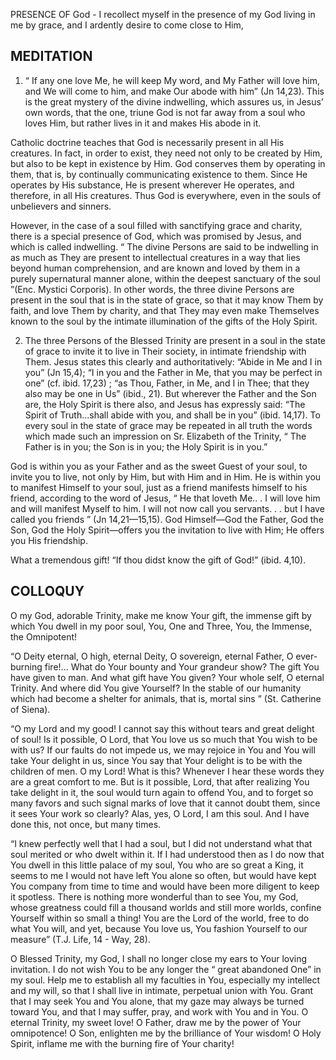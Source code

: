 PRESENCE OF God - I recollect myself in the presence of my God living in me by grace, and I ardently desire to come close to Him,


## MEDITATION

1. “ If any one love Me, he will keep My word, and My Father will love him, and We will come to him, and make Our abode with him” (Jn 14,23). This is the great mystery of the divine indwelling, which assures us, in Jesus’ own words, that the one, triune God is not far away from a soul who loves Him, but rather lives in it and makes His abode in it.

Catholic doctrine teaches that God is necessarily present in all His creatures. In fact, in order to exist, they need not only to be created by Him, but also to be kept in existence by Him. God conserves them by operating in them, that is, by continually communicating existence to them. Since He operates by His substance, He is present wherever He operates, and therefore, in all His creatures. Thus God is everywhere, even in the souls of unbelievers and sinners. 

However, in the case of a soul filled with sanctifying grace and charity, there is a special presence of God, which was promised by Jesus, and which is called indwelling. “ The divine Persons are said to be indwelling in as much as They are present to intellectual creatures in a way that lies beyond human comprehension, and are known and loved by them in a purely supernatural manner alone, within the deepest sanctuary of the soul ”(Enc. Mystici Corporis). In other words, the three divine Persons are present in the soul that is in the state of grace, so that it may know Them by faith, and love Them by charity, and that They may even make Themselves known to the soul by the intimate illumination of the gifts of the Holy Spirit.


2. The three Persons of the Blessed Trinity are present in a soul in the state of grace to invite it to live in Their society, in intimate friendship with Them. Jesus states this clearly and authoritatively: “Abide in Me and I in you” (Jn 15,4); “I in you and the Father in Me, that you may be perfect in one” (cf. ibid. 17,23) ; “as Thou, Father, in Me, and I in Thee; that they also may be one in Us” (ibid., 21). But wherever the Father and the Son are, the Holy Spirit is there also, and Jesus has expressly said: “The Spirit of Truth...shall abide with you, and shall be in you” (ibid. 14,17). To every soul in the state of grace may be repeated in all truth the words which made such an impression on Sr. Elizabeth of the Trinity, “ The Father is in you; the Son is in you; the Holy Spirit is in you.” 

God is within you as your Father and as the sweet Guest of your soul, to invite you to live, not only by Him, but with Him and in Him. He is within you to manifest Himself to your soul, just as a friend manifests himself to his friend, according to the word of Jesus, “ He that loveth Me.. . I will love him and will manifest Myself to him. I will not now call you servants. . . but I have called you friends ” (Jn 14,21—15,15). God Himself—God the Father, God the Son, God the Holy Spirit—offers you the invitation to live with Him; He offers you His friendship. 

What a tremendous gift! “If thou didst know the gift of God!” (ibid. 4,10).

## COLLOQUY

O my God, adorable Trinity, make me know Your gift, the immense gift by which You dwell in my poor soul, You, One and Three, You, the Immense, the Omnipotent!

“O Deity eternal, O high, eternal Deity, O sovereign, eternal Father, O ever-burning fire!... What do Your bounty and Your grandeur show? The gift You have given to man. And what gift have You given? Your whole self, O eternal Trinity. And where did You give Yourself? In the stable of our humanity which had become a shelter for animals, that is, mortal sins ” (St. Catherine of Siena).

“O my Lord and my good! I cannot say this without tears and great delight of soul! Is it possible, O Lord, that You love us so much that You wish to be with us? If our faults do not impede us, we may rejoice in You and You will take Your delight in us, since You say that Your delight is to be with the children of men. O my Lord! What is this? Whenever I hear these words they are a great comfort to me. But is it possible, Lord, that after realizing You take delight in it, the soul would turn again to offend You, and to forget so many favors and such signal marks of love that it cannot doubt them, since it sees Your work so clearly? Alas, yes, O Lord, I am this soul. And I have done this, not once, but many times. 

“I knew perfectly well that I had a soul, but I did not understand what that soul merited or who dwelt within it. If I had understood then as I do now that You dwell in this little palace of my soul, You who are so great a King, it seems to me I would not have left You alone so often, but would have kept You company from time to time and would have been more diligent to keep it spotless. There is nothing more wonderful than to see You, my God, whose greatness could fill a thousand worlds and still more worlds, confine Yourself within so small a thing! You are the Lord of the world, free to do what You will, and yet, because You love us, You fashion Yourself to our measure” (T.J. Life, 14 - Way, 28).

O Blessed Trinity, my God, I shall no longer close my ears to Your loving invitation. I do not wish You to be any longer the “ great abandoned One” in my soul. Help me to establish all my faculties in You, especially my intellect and my will, so that I shall live in intimate, perpetual union with You. Grant that I may seek You and You alone, that my gaze may always be turned toward You, and that I may suffer, pray, and work with You and in You. O eternal Trinity, my sweet love! O Father, draw me by the power of Your omnipotence! O Son, enlighten me by the brilliance of Your wisdom! O Holy Spirit, inflame me with the burning fire of Your charity! 